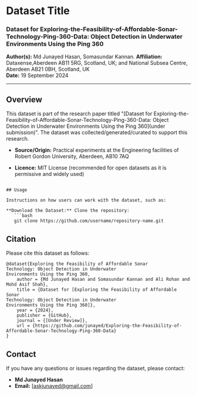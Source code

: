 
# Dataset Title

### Dataset for Exploring-the-Feasibility-of-Affordable-Sonar-Technology-Ping-360-Data:  Object Detection in Underwater Environments Using the Ping 360
**Author(s):** Md Junayed Hasan, Somasundar Kannan.
**Affiliation:** Dataxense,Aberdeen AB11 5RG, Scotland, UK; and National Subsea Centre, Aberdeen AB21 0BH, Scotland, UK   
**Date:** 19 September 2024

---

## Overview

This dataset is part of the research paper titled "[Dataset for Exploring-the-Feasibility-of-Affordable-Sonar-Technology-Ping-360-Data:  Object Detection in Underwater Environments Using the Ping 360](under submission)". The dataset was collected/generated/curated to support this research.

- **Source/Origin:** Practical experiments at the Engineering facilities of Robert Gordon University, Aberdeen, AB10 7AQ

- **Licence:** MIT License (recommended for open datasets as it is permissive and widely used)


```

## Usage

Instructions on how users can work with the dataset, such as:

**Download the Dataset:** Clone the repository:
   ```bash
   git clone https://github.com/username/repository-name.git
   ```


## Citation

Please cite this dataset as follows:

```
@dataset{Exploring the Feasibility of Affordable Sonar
Technology: Object Detection in Underwater
Environments Using the Ping 360,
    author = {Md Junayed Hasan and Somasundar Kannan and Ali Rohan and Mohd Asif Shah},
    title = {Dataset for [Exploring the Feasibility of Affordable Sonar
Technology: Object Detection in Underwater
Environments Using the Ping 360]},
    year = {2024},
    publisher = {GitHub},
    journal = {[Under Review]},
    url = {https://github.com/junayed/Exploring-the-Feasibility-of-Affordable-Sonar-Technology-Ping-360-Data}
}
```

## Contact

If you have any questions or issues regarding the dataset, please contact:

- **Md Junayed Hasan**  
- **Email:** [askjunayed@gmail.com]  
